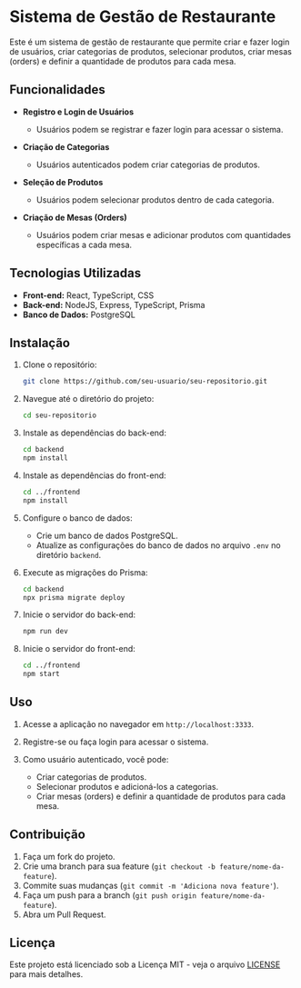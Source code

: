 # Sistema de Gestão de Restaurante

Este é um sistema de gestão de restaurante que permite criar e fazer login de usuários, criar categorias de produtos, selecionar produtos, criar mesas (orders) e definir a quantidade de produtos para cada mesa.

## Funcionalidades

- **Registro e Login de Usuários**
  - Usuários podem se registrar e fazer login para acessar o sistema.

- **Criação de Categorias**
  - Usuários autenticados podem criar categorias de produtos.

- **Seleção de Produtos**
  - Usuários podem selecionar produtos dentro de cada categoria.

- **Criação de Mesas (Orders)**
  - Usuários podem criar mesas e adicionar produtos com quantidades específicas a cada mesa.

## Tecnologias Utilizadas

- **Front-end:** React, TypeScript, CSS
- **Back-end:** NodeJS, Express, TypeScript, Prisma
- **Banco de Dados:** PostgreSQL

## Instalação

1. Clone o repositório:
   ```sh
   git clone https://github.com/seu-usuario/seu-repositorio.git
   ```

2. Navegue até o diretório do projeto:
   ```sh
   cd seu-repositorio
   ```

3. Instale as dependências do back-end:
   ```sh
   cd backend
   npm install
   ```

4. Instale as dependências do front-end:
   ```sh
   cd ../frontend
   npm install
   ```

5. Configure o banco de dados:
   - Crie um banco de dados PostgreSQL.
   - Atualize as configurações do banco de dados no arquivo `.env` no diretório `backend`.

6. Execute as migrações do Prisma:
   ```sh
   cd backend
   npx prisma migrate deploy
   ```

7. Inicie o servidor do back-end:
   ```sh
   npm run dev
   ```

8. Inicie o servidor do front-end:
   ```sh
   cd ../frontend
   npm start
   ```

## Uso

1. Acesse a aplicação no navegador em `http://localhost:3333`.

2. Registre-se ou faça login para acessar o sistema.

3. Como usuário autenticado, você pode:
   - Criar categorias de produtos.
   - Selecionar produtos e adicioná-los a categorias.
   - Criar mesas (orders) e definir a quantidade de produtos para cada mesa.

## Contribuição

1. Faça um fork do projeto.
2. Crie uma branch para sua feature (`git checkout -b feature/nome-da-feature`).
3. Commite suas mudanças (`git commit -m 'Adiciona nova feature'`).
4. Faça um push para a branch (`git push origin feature/nome-da-feature`).
5. Abra um Pull Request.

## Licença

Este projeto está licenciado sob a Licença MIT - veja o arquivo [LICENSE](LICENSE) para mais detalhes.


